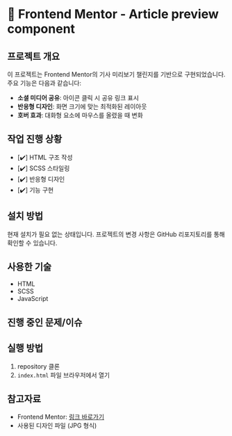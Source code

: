 # 🚀 Frontend Mentor - Article preview component

## 프로젝트 개요

이 프로젝트는 Frontend Mentor의 기사 미리보기 챌린지를 기반으로 구현되었습니다. 주요 기능은 다음과 같습니다:

- **소셜 미디어 공유**: 아이콘 클릭 시 공유 링크 표시
- **반응형 디자인**: 화면 크기에 맞는 최적화된 레이아웃
- **호버 효과**: 대화형 요소에 마우스를 올렸을 때 변화

## 작업 진행 상황

- [✔️] HTML 구조 작성
- [✔️] SCSS 스타일링
- [✔️] 반응형 디자인
- [✔️] 기능 구현

## 설치 방법

현재 설치가 필요 없는 상태입니다. 프로젝트의 변경 사항은 GitHub 리포지토리를 통해 확인할 수 있습니다.

## 사용한 기술

- HTML
- SCSS
- JavaScript

## 진행 중인 문제/이슈

## 실행 방법

1. repository 클론
2. `index.html` 파일 브라우저에서 열기

## 참고자료

- Frontend Mentor: [링크 바로가기](https://www.frontendmentor.io)
- 사용된 디자인 파일 (JPG 형식)
